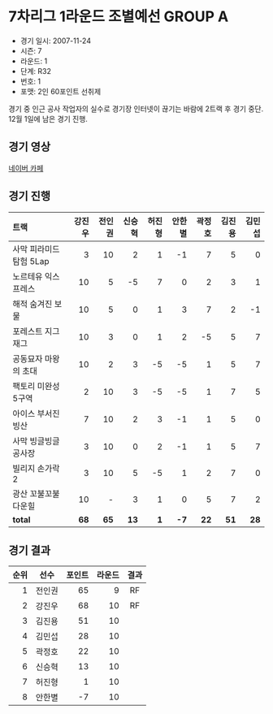 # 7차리그 1라운드 조별예선 GROUP A

- 경기 일시: 2007-11-24
- 시즌: 7
- 라운드: 1
- 단계: R32
- 번호: 1
- 포맷: 2인 60포인트 선취제



경기 중 인근 공사 작업자의 실수로 경기장 인터넷이 끊기는 바람에 2트랙 후 경기 중단. 12월 1일에 남은 경기 진행.

## 경기 영상
[네이버 카페](https://cafe.naver.com/leaguekart/89)

## 경기 진행

| 트랙 | 강진우 | 전인권 | 신승혁 | 허진형 | 안한별 | 곽정호 | 김진용 | 김민섭 |
|:---|---:|---:|---:|---:|---:|---:|---:|---:|
| 사막 피라미드 탐험 5Lap | 3 | 10 | 2 | 1 | -1 | 7 | 5 | 0 |
| 노르테유 익스프레스 | 10 | 5 | -5 | 7 | 0 | 2 | 3 | 1 |
| 해적 숨겨진 보물 | 10 | 5 | 0 | 1 | 3 | 7 | 2 | -1 |
| 포레스트 지그재그 | 10 | 3 | 0 | 1 | 2 | -5 | 5 | 7 |
| 공동묘자 마왕의 초대 | 10 | 2 | 3 | -5 | -5 | 1 | 5 | 7 |
| 팩토리 미완성 5구역 | 2 | 10 | 3 | -5 | -5 | 1 | 7 | 5 |
| 아이스 부서진 빙산 | 7 | 10 | 2 | 3 | -1 | 1 | 5 | 0 |
| 사막 빙글빙글 공사장 | 3 | 10 | 0 | 2 | -1 | 1 | 5 | 7 |
| 빌리지 손가락 2 | 3 | 10 | 5 | -5 | 1 | 2 | 7 | 0 |
| 광산 꼬불꼬불 다운힐 | 10 | - | 3 | 1 | 0 | 5 | 7 | 2 |
| __total__ | __68__ | __65__ | __13__ | __1__ | __-7__ | __22__ | __51__ | __28__ |




## 경기 결과

| 순위 | 선수 | 포인트 | 라운드 | 결과 |
|---:|:---:|---:|---:|:---:|
| 1 | 전인권 | 65 | 9 | RF |
| 2 | 강진우 | 68 | 10 | RF |
| 3 | 김진용 | 51 | 10 |  |
| 4 | 김민섭 | 28 | 10 |  |
| 5 | 곽정호 | 22 | 10 |  |
| 6 | 신승혁 | 13 | 10 |  |
| 7 | 허진형 | 1 | 10 |  |
| 8 | 안한별 | -7 | 10 |  |

